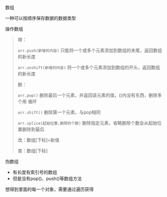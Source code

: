 数组

一种可以按顺序保存数据的数据类型

操作数组

> 增：
>
> `arr.push(新增的内容)`		只能将一个或多个元素添加到数组的末尾，返回数组的新长度
>
> `arr.unshift(新增的内容)`	将一个或多个元素添加到数组的开头，返回数组的新长度
>
> 删：
>
> `arr.pop()`											删除最后一个元素，并返回该元素的值，()内没有东西，删除多个用															循环
>
> `arr.shift()`										删除第一个元素，与pop相同
>
> `arr.splice(起始位置,删除的个数)`	删除指定元素，省略删除个数会从起始位置删除到最后
>
> 改：数组[下标]=新值
>
> 查：数组[下标]

伪数组

- 有长度有索引号的数组
- 但是没有pop()、push()等数组方法

想得到里面的每一个对象，需要通过遍历获得


